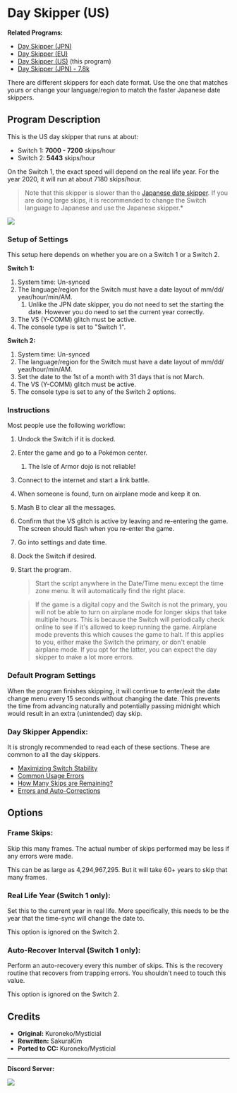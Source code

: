 # Day Skipper (US)

**Related Programs:**

- [Day Skipper (JPN)](https://github.com/PokemonAutomation/ComputerControl/blob/master/Wiki/Programs/PokemonSwSh/DaySkipperJPN.md)
- [Day Skipper (EU)](https://github.com/PokemonAutomation/ComputerControl/blob/master/Wiki/Programs/PokemonSwSh/DaySkipperEU.md)
- [Day Skipper (US)](https://github.com/PokemonAutomation/ComputerControl/blob/master/Wiki/Programs/PokemonSwSh/DaySkipperUS.md) (this program)
- [Day Skipper (JPN) - 7.8k](https://github.com/PokemonAutomation/ComputerControl/blob/master/Wiki/Programs/PokemonSwSh/DaySkipperJPN-7.8k.md)

There are different skippers for each date format. Use the one that matches yours or change your language/region to match the faster Japanese date skippers.


## Program Description

This is the US day skipper that runs at about:

- Switch 1: **7000 - 7200** skips/hour
- Switch 2: **5443** skips/hour

On the Switch 1, the exact speed will depend on the real life year. For the year 2020, it will run at about 7180 skips/hour.

> Note that this skipper is slower than the [Japanese date skipper](DaySkipperJPN.md). If you are doing large skips, it is recommended to change the Switch language to Japanese and use the Japanese skipper.*

<img src="../images/DaySkipperUS-0.png">

### Setup of Settings

This setup here depends on whether you are on a Switch 1 or a Switch 2.

**Switch 1:**

1. System time: Un-synced
2. The language/region for the Switch must have a date layout of mm/dd/ year/hour/min/AM.
   1. Unlike the JPN date skipper, you do not need to set the starting the date. However you do need to set the current year correctly.
3. The VS (Y-COMM) glitch must be active.
4. The console type is set to "Switch 1".

**Switch 2:**

1. System time: Un-synced
2. The language/region for the Switch must have a date layout of mm/dd/ year/hour/min/AM.
3. Set the date to the 1st of a month with 31 days that is not March.
4. The VS (Y-COMM) glitch must be active.
5. The console type is set to any of the Switch 2 options.

### Instructions

Most people use the following workflow:

1. Undock the Switch if it is docked.
2. Enter the game and go to a Pokémon center.
   1. The Isle of Armor dojo is not reliable!
3. Connect to the internet and start a link battle.
4. When someone is found, turn on airplane mode and keep it on.
5. Mash B to clear all the messages.
6. Confirm that the VS glitch is active by leaving and re-entering the game. The screen should flash when you re-enter the game.
7. Go into settings and date time.
8. Dock the Switch if desired.
9. Start the program.
   > Start the script anywhere in the Date/Time menu except the time zone menu. It will automatically find the right place.

   > If the game is a digital copy and the Switch is not the primary, you will not be able to turn on airplane mode for longer skips that take multiple hours. This is because the Switch will periodically check online to see if it's allowed to keep running the game. Airplane mode prevents this which causes the game to halt.
   > If this applies to you, either make the Switch the primary, or don't enable airplane mode. If you opt for the latter, you can expect the day skipper to make a lot more errors.

### Default Program Settings

When the program finishes skipping, it will continue to enter/exit the date change menu every 15 seconds without changing the date. This prevents the time from advancing naturally and potentially passing midnight which would result in an extra (unintended) day skip.

### Day Skipper Appendix:

It is strongly recommended to read each of these sections. These are common to all the day skippers.

- [Maximizing Switch Stability](https://github.com/PokemonAutomation/Microcontroller/blob/master/Wiki/Programs/NintendoSwitch/SwitchStability.md)
- [Common Usage Errors](https://github.com/PokemonAutomation/Microcontroller/blob/master/Wiki/Programs/PokemonSwSh/DaySkippers.md#common-usage-errors#common-usage-errors)
- [How Many Skips are Remaining?](https://github.com/PokemonAutomation/Microcontroller/blob/master/Wiki/Programs/PokemonSwSh/DaySkippers.md#common-usage-errors#how-many-skips-are-remaining)
- [Errors and Auto-Corrections](https://github.com/PokemonAutomation/Microcontroller/blob/master/Wiki/Programs/PokemonSwSh/DaySkippers.md#common-usage-errors#errors-and-auto-corrections)


## Options

### Frame Skips:

Skip this many frames. The actual number of skips performed may be less if any errors were made.

This can be as large as 4,294,967,295. But it will take 60+ years to skip that many frames.

### Real Life Year (Switch 1 only):

Set this to the current year in real life. 
More specifically, this needs to be the year that the time-sync will change the date to.

This option is ignored on the Switch 2.

### Auto-Recover Interval (Switch 1 only):

Perform an auto-recovery every this number of skips. This is the recovery routine that recovers from trapping errors. You shouldn't need to touch this value.

This option is ignored on the Switch 2.


## Credits

- **Original:** Kuroneko/Mysticial
- **Rewritten:** SakuraKim
- **Ported to CC:** Kuroneko/Mysticial



<hr>

**Discord Server:** 

[<img src="https://canary.discordapp.com/api/guilds/695809740428673034/widget.png?style=banner2">](https://discord.gg/cQ4gWxN)


